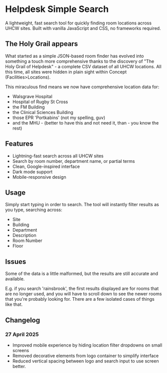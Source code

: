 # Helpdesk Simple Search

A lightweight, fast search tool for quickly finding room locations across UHCW sites. Built with vanilla JavaScript and CSS, no frameworks required.

## The Holy Grail appears 

What started as a simple JSON-based room finder has evolved into something a touch more comprehensive thanks to the discovery of "The Holy Grail of Helpdesk" - a complete CSV dataset of all UHCW locations. All this time, all sites were hidden in plain sight within Concept (Facilities>Locations).

This miraculous find means we now have comprehensive location data for:
- Walsgrave Hospital
- Hospital of Rugby St Cross
- the FM Building
- the Clinical Sciences Building
- those EPR 'Portkabins' (not my spelling, guv)
- and the MHU - (better to have this and not need it, than - you know the rest)

## Features

- Lightning-fast search across all UHCW sites
- Search by room number, department name, or partial terms
- Clean, Google-inspired interface
- Dark mode support
- Mobile-responsive design

## Usage

Simply start typing in order to search. The tool will instantly filter results as you type, searching across:
- Site
- Building
- Department
- Description
- Room Number
- Floor

## Issues

Some of the data is a little malformed, but the results are still accurate and available.

E.g. if you search 'rainsbrook', the first results displayed are for rooms that are no longer used, and you will have to scroll down to see the newer rooms that you're probably looking for. There are a few isolated cases of things like that.

## Changelog

### 27 April 2025
- Improved mobile experience by hiding location filter dropdowns on small screens
- Removed decorative elements from logo container to simplify interface
- Reduced vertical spacing between logo and search input to use screen better.